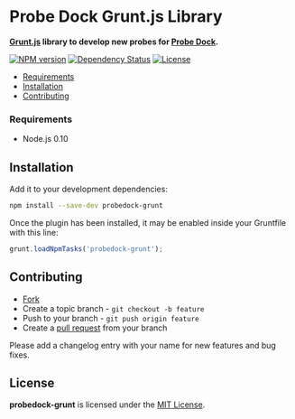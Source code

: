 # Probe Dock Grunt.js Library

**[Grunt.js](http://gruntjs.com) library to develop new probes for [Probe Dock](https://github.com/probedock/probedock).**

[![NPM version](https://badge.fury.io/js/probedock-grunt.svg)](http://badge.fury.io/js/probedock-grunt)
[![Dependency Status](https://gemnasium.com/probedock/probedock-grunt.svg)](https://gemnasium.com/probedock/probedock-grunt)
[![License](https://img.shields.io/github/license/probedock/probedock-grunt.svg)](LICENSE.txt)

* [Requirements](#requirements)
* [Installation](#installation)
* [Contributing](#contributing)



<a name="requirements"></a>
### Requirements

* Node.js 0.10



<a name="installation"></a>
## Installation

Add it to your development dependencies:

```bash
npm install --save-dev probedock-grunt
```

Once the plugin has been installed, it may be enabled inside your Gruntfile with this line:
 
```js
grunt.loadNpmTasks('probedock-grunt');
```



<a name="contributing"></a>
## Contributing

* [Fork](https://help.github.com/articles/fork-a-repo)
* Create a topic branch - `git checkout -b feature`
* Push to your branch - `git push origin feature`
* Create a [pull request](http://help.github.com/pull-requests/) from your branch

Please add a changelog entry with your name for new features and bug fixes.



## License

**probedock-grunt** is licensed under the [MIT License](http://opensource.org/licenses/MIT).
